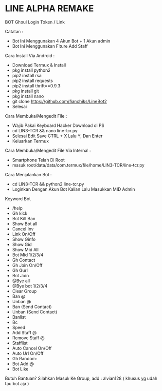 # LINE ALPHA REMAKE
BOT Ghoul Login Token / Link

Catatan : 
- Bot Ini Menggunakan 4 Akun Bot + 1 Akun admin <br>
- Bot Ini Menggunakan Fiture Add Staff <br>

Cara Install Via Android :
- Download Termux & Install<br>
- pkg install python2<br>
- pip2 install rsa<br>
- pip2 install requests<br>
- pip2 install thrift==0.9.3<br>
- pkg install git<br>
- pkg install nano<br>
- git clone https://github.com/fianchiks/LineBot2<br>
- Selesai

Cara Membuka/Mengedit File :
- Wajib Pakai Keyboard Hacker Download di PS<br>
- cd LIN3-TCR && nano line-tcr.py<br>
- Selesai Edit Save CTRL + X Lalu Y, Dan Enter<br>
- Keluarkan Termux<br>

Cara Membuka/Mengedit File Via Internal :
- Smartphone Telah Di Root<br>
- masuk root/data/data/com.termux/file/home/LIN3-TCR/line-tcr.py<br>

Cara Menjalankan Bot :
- cd LIN3-TCR && python2 line-tcr.py<br>
- Loginkan Dengan Akun Bot Kalian Lalu Masukkan MID Admin

Keyword Bot
- /help
- Gh kick
- Bot Kill Ban
- Show Bot all
- Cancel Inv
- Link On/Off
- Show Ginfo
- Show Gid
- Show Mid All
- Bot Mid 1/2/3/4
- Gh Contact
- Gh Join On/Off
- Gh Gurl
- Bot Join
- @Bye all
- @Bye bot 1/2/3/4
- Clear Group
- Ban @
- Unban @
- Ban (Send Contact)
- Unban (Send Contact)
- Banlist
- Bc
- Speed
- Add Staff @
- Remove Staff @
- Stafflist
- Auto Cancel On/Off
- Auto Url On/Off
- Gh Random:
- Bot Add @
- Bot Like

Butuh Bantuan? Silahkan Masuk Ke Group, add : alvian128 ( khusus yg udah tau bot aja )
